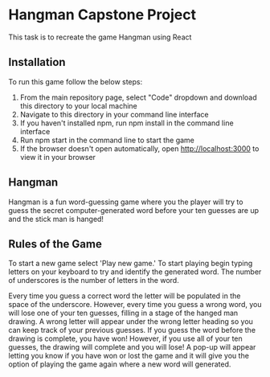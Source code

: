# Hangman Capstone Project
This task is to recreate the game Hangman using React

## Installation

To run this game follow the below steps:
1. From the main repository page, select "Code" dropdown and download this directory to your local machine
2. Navigate to this directory in your command line interface
3. If you haven't installed npm, run npm install in the command line interface
4. Run npm start in the command line to start the game
5. If the browser doesn't open automatically, open [http://localhost:3000](http://localhost:3000) to view it in your browser

## Hangman

Hangman is a fun word-guessing game where you the player will try to guess the secret computer-generated word before your ten guesses are up and the stick man is hanged!

## Rules of the Game

To start a new game select 'Play new game.' To start playing begin typing letters on your keyboard to try and identify the generated word. The number of underscores is the number of letters in the word.

Every time you guess a correct word the letter will be populated in the space of the underscore. However, every time you guess a wrong word, you will lose one of your ten guesses, filling in a stage of the hanged man drawing. A wrong letter will appear under the wrong letter heading so you can keep track of your previous guesses. If you guess the word before the drawing is complete, you have won! However, if you use all of your ten guesses, the drawing will complete and you will lose! A pop-up will appear letting you know if you have won or lost the game and it will give you the option of playing the game again where a new word will generated.
